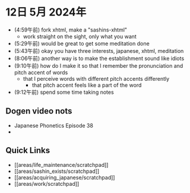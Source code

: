 # 12日 5月 2024年
- (4:59午前) fork xhtml, make a "sashins-xhtml"
  - work straight on the sight, only what you want
- (5:29午前) would be great to get some meditation done
- (5:43午前) okay you have three interests, japanese, xhtml, meditation
- (8:06午前) another way is to make the establishment sound like idiots
- (9:10午前) how do I make it so that I remember the pronunciation and pitch accent of words
  - that I perceive words with different pitch accents differently
    - that pitch accent feels like a part of the word
- (9:12午前) spend some time taking notes

## Dogen video nots
- Japanese Phonetics Episode 38
- 






## Quick Links
- [[areas/life_maintenance/scratchpad]]
- [[areas/sashin_exists/scratchpad]]
- [[areas/acquiring_japanese/scratchpad]]
- [[areas/work/scratchpad]]
